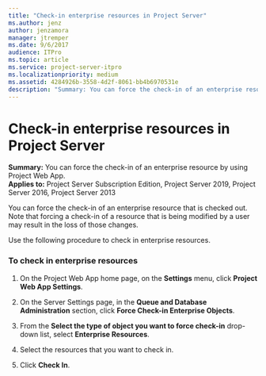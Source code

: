 ```yaml
---
title: "Check-in enterprise resources in Project Server"
ms.author: jenz
author: jenzamora
manager: jtremper
ms.date: 9/6/2017
audience: ITPro
ms.topic: article
ms.service: project-server-itpro
ms.localizationpriority: medium
ms.assetid: 4284926b-3558-4d2f-8061-bb4b6970531e
description: "Summary: You can force the check-in of an enterprise resource by using Project Web App."
---
```


# Check-in enterprise resources in Project Server
 
 **Summary:** You can force the check-in of an enterprise resource by using Project Web App.<br/>
**Applies to:** Project Server Subscription Edition, Project Server 2019, Project Server 2016, Project Server 2013
  
You can force the check-in of an enterprise resource that is checked out. Note that forcing a check-in of a resource that is being modified by a user may result in the loss of those changes.
  
Use the following procedure to check in enterprise resources.
  
### To check in enterprise resources

1. On the Project Web App home page, on the **Settings** menu, click **Project Web App Settings**.
    
2. On the Server Settings page, in the **Queue and Database Administration** section, click **Force Check-in Enterprise Objects**.
    
3. From the **Select the type of object you want to force check-in** drop-down list, select **Enterprise Resources**.
    
4. Select the resources that you want to check in.
    
5. Click **Check In**.
    

